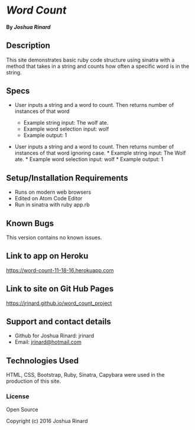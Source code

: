 # _Word Count_


#### By _**Joshua Rinard**_

## Description

This site demonstrates basic ruby code structure using sinatra with a method that takes in a string and counts how often a specific word is in the string.

## Specs

* User inputs a string and a word to count. Then returns number of instances of that word
   * Example string input: The wolf ate.
   * Example word selection input: wolf
   * Example output: 1

* User inputs a string and a word to count. Then returns number of instances of that word ignoring case.
      * Example string input: The Wolf ate.
      * Example word selection input: wolf
      * Example output: 1


## Setup/Installation Requirements

* Runs on modern web browsers
* Edited on Atom Code Editor
* Run in sinatra with ruby app.rb

## Known Bugs

This version contains no known issues.

## Link to app on Heroku

https://word-count-11-18-16.herokuapp.com

## Link to site on Git Hub Pages

https://jrinard.github.io/word_count_project

## Support and contact details

* Github for Joshua Rinard: jrinard
* Email: jrinard@hotmail.com

## Technologies Used

HTML, CSS, Bootstrap, Ruby, Sinatra, Capybara were used in the production of this site.

### License

Open Source

Copyright (c) 2016 Joshua Rinard
